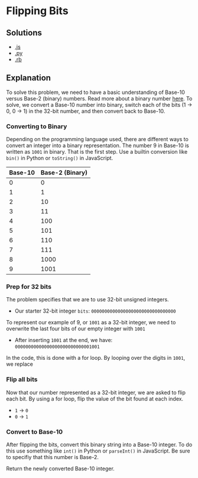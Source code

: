 # Flipping Bits

## Solutions
* [.js](flipping_bits.js)
* [.py](flipping_bits.py)
* [.rb](flipping_bits.rb)

## Explanation
To solve this problem, we need to have a basic understanding of Base-10 versus Base-2 (binary) numbers. Read more about a binary number [here](https://en.wikipedia.org/wiki/Binary_number). To solve, we convert a Base-10 number into binary, switch each of the bits (1 -> 0, 0 -> 1) in the 32-bit number, and then convert back to Base-10. 

### Converting to Binary
Depending on the programming language used, there are different ways to convert an integer into a binary representation. The number 9 in Base-10 is written as `1001` in binary. That is the first step. Use a builtin conversion like `bin()` in Python or `toString()` in JavaScript.

| Base-10 | Base-2 (Binary) |
|---------|-----------------|
|0|0|
|1|1|
|2|10|
|3|11|
|4|100|
|5|101|
|6|110|
|7|111|
|8|1000|
|9|1001|

### Prep for 32 bits
The problem specifies that we are to use 32-bit unsigned integers. 

* Our starter 32-bit integer `bits`: `00000000000000000000000000000000`

To represent our example of 9, or `1001` as a 32-bit integer, we need to overwrite the last four bits of our empty integer with `1001`

* After inserting `1001` at the end, we have: `00000000000000000000000000001001`

In the code, this is done with a for loop. By looping over the digits in `1001`, we replace 

### Flip all bits
Now that our number represented as a 32-bit integer, we are asked to flip each bit. By using a for loop, flip the value of the bit found at each index.

* `1` -> `0`
* `0` -> `1`

### Convert to Base-10
After flipping the bits, convert this binary string into a Base-10 integer. To do this use something like `int()` in Python or `parseInt()` in JavaScript. Be sure to specifiy that this number is Base-2.

Return the newly converted Base-10 integer.